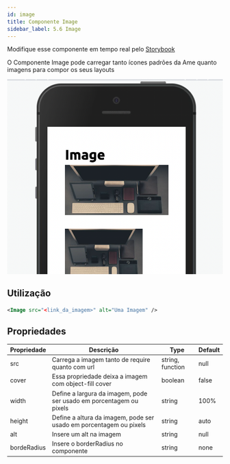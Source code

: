 ```yaml
---
id: image
title: Componente Image
sidebar_label: 5.6 Image
---
```


Modifique esse componente em tempo real pelo [Storybook](https://ame-miniapp-components.calindra.com.br/storybook/?path=/story/ilustrações-image--basic)

O Componente Image pode carregar tanto ícones padrões da Ame quanto imagens para compor os seus layouts

![image](assets/images_components/3.0/image.png)

## Utilização

```xml
<Image src="<link_da_imagem>" alt="Uma Imagem" />
```

## Propriedades

| Propriedade | Descrição                                                           | Type             | Default |
| ----------- | ------------------------------------------------------------------- | ---------------- | ------- |
| src         | Carrega a imagem tanto de require quanto com url                    | string, function | null    |
| cover       | Essa propriedade deixa a imagem com object-fill cover               | boolean          | false   |
| width       | Define a largura da imagem, pode ser usado em porcentagem ou pixels | string           | 100%    |
| height      | Define a altura da imagem, pode ser usado em porcentagem ou pixels  | string           | auto    |
| alt         | Insere um alt na imagem                                             | string           | null    |
| bordeRadius | Insere o borderRadius no componente                                 | string           | none    |
